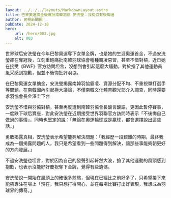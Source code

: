 ```yaml
---
layout: ../../../layouts/MarkdownLayout.astro
title: 巴黎奧運摘金後痛批南韓羽協 安洗瑩：我從沒有後悔過
author: 民視新聞網
pubDate: 2024-12-18
hero:
    url: /hero/003.jpg
    alt: 003
---
```

世界球后安洗瑩在今年巴黎奧運奪下女單金牌，也是她的生涯奧運首金，不過安洗瑩卻在奪冠後，立刻重砲痛批南韓羽球協會種種霸凌惡習，甚至不惜對槓，近日她在接受《BWF》官方訪問坦言，沒想到會引起這麼大騷動，對於搶了其他運動員風采感到抱歉，但並不後悔批評羽協。

在巴黎奧運女單摘金，安洗瑩揭露南韓羽協霸凌、資源分配不均、不重視單打選手等問題，在南韓國內引起極大議論，不僅南韓文化體育觀光部介入調查，同時還要求羽協會長金澤圭下台

安洗瑩不惜與羽協對槓，甚至再度遭到南韓羽協會長酸言酸語，更因此暫停賽事，一度跌下球后寶座，對此安洗瑩在近期接受世界羽聯官方訪問時表示「不後悔自己做過的事情」，同時也堅定的說：「無論在奧運輸球或是贏球，都會選擇說出這些話。」

勇敢揭露真相，安洗瑩表示希望能夠解決問題：「我經歷一段艱難的時期，最終我成為一個揭露問題的人，我只是希望看到一些問題得到解決，讓那些事能夠朝更好的方向發展。」

不過安洗瑩也坦言，對於因為自己的發聲引起軒然大波，搶了其他運動的風頭感到抱歉，也表示沒能好好慶祝奪下金牌，覺得有些遺憾。

安洗瑩說一開始在風頭上的確很多煎熬，但現在已經比之前好多了，只希望接下來能夠專注在場上「現在，我只想打得開心，並在每場比賽打出好表現，我想成為羽球界的傳奇。」